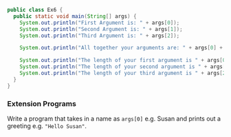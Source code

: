 ```java
public class Ex6 {
  public static void main(String[] args) {
    System.out.println("First Argument is: " + args[0]);
    System.out.println("Second Argument is: " + args[1]);
    System.out.println("Third Argument is: " + args[2]);

    System.out.println("All together your arguments are: " + args[0] + " " + args[1] + " " + args[2]);

    System.out.println("The length of your first argument is " + args[0].length());
    System.out.println("The length of your second argument is " + args[1].length());
    System.out.println("The length of your third argument is " + args[2].length());
  }
}
```

### Extension Programs
Write a program that takes in a name as `args[0]` e.g. Susan and prints out a greeting e.g. `"Hello Susan"`.
